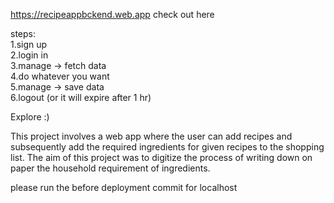 
https://recipeappbckend.web.app
check out here



steps: \
1.sign up \
2.login in \
3.manage -> fetch data \
4.do whatever you want \
5.manage -> save data \
6.logout (or it will expire after 1 hr) 

Explore :)


This project involves a web app where the user can add recipes and subsequently add the required ingredients for given recipes to the shopping list.
The aim of this project was to digitize the process of writing down on paper the household requirement of ingredients.


please run the before deployment commit for localhost 
